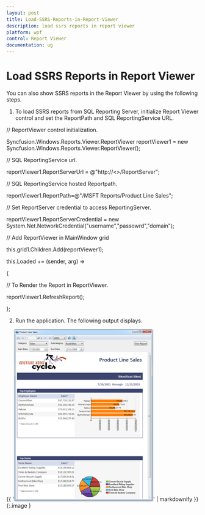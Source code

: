 ```yaml
---
layout: post
title: Load-SSRS-Reports-in-Report-Viewer
description: load ssrs reports in report viewer
platform: wpf
control: Report Viewer
documentation: ug
---
```


# Load SSRS Reports in Report Viewer

You can also show SSRS reports in the Report Viewer by using the following steps.

1. To load SSRS reports from SQL Reporting Server, initialize Report Viewer control and set the ReportPath and SQL ReportingService URL.



// ReportViewer control initialization.

Syncfusion.Windows.Reports.Viewer.ReportViewer reportViewer1 = new Syncfusion.Windows.Reports.Viewer.ReportViewer();



// SQL ReportingService url.

reportViewer1.ReportServerUrl = @"http://<<SERVER NAME>>/ReportServer";



// SQL ReportingService hosted Reportpath.

reportViewer1.ReportPath=@"/MSFT Reports/Product Line Sales";



// Set ReportServer credential to access ReportingServer.

reportViewer1.ReportServerCredential = new System.Net.NetworkCredential("username","passowrd","domain");            



// Add ReportViewer in MainWindow grid

this.grid1.Children.Add(reportViewer1);



this.Loaded += (sender, arg) =>

{

  // To Render the Report in ReportViewer.

   reportViewer1.RefreshReport();

};



2. Run the application. The following output displays.



{{ '![Description: C:/Users/lingarajs/AppData/Local/Microsoft/Windows/Temporary Internet Files/Content.Outlook/EV1EZW4I/new1 (4).png](Load-SSRS-Reports-in-Report-Viewer_images/Load-SSRS-Reports-in-Report-Viewer_img1.png)' | markdownify }}
{:.image }


